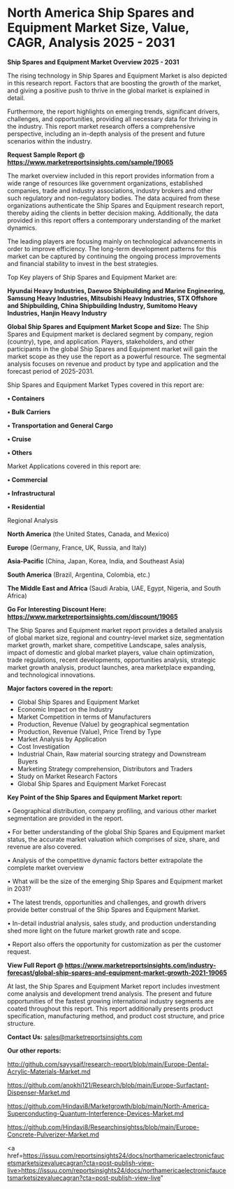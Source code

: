 # North America Ship Spares and Equipment Market Size, Value, CAGR, Analysis 2025 - 2031

<Strong> Ship Spares and Equipment Market Overview 2025 - 2031</strong>

The rising technology in Ship Spares and Equipment Market is also depicted in this research report. Factors that are boosting the growth of the market, and giving a positive push to thrive in the global market is explained in detail.

Furthermore, the report highlights on emerging trends, significant drivers, challenges, and opportunities, providing all necessary data for thriving in the industry. This report market research offers a comprehensive perspective, including an in-depth analysis of the present and future scenarios within the industry.

<strong>Request Sample Report @ <a href=https://www.marketreportsinsights.com/sample/19065>https://www.marketreportsinsights.com/sample/19065</a></strong>

The market overview included in this report provides information from a wide range of resources like government organizations, established companies, trade and industry associations, industry brokers and other such regulatory and non-regulatory bodies. The data acquired from these organizations authenticate the Ship Spares and Equipment research report, thereby aiding the clients in better decision making. Additionally, the data provided in this report offers a contemporary understanding of the market dynamics.

The leading players are focusing mainly on technological advancements in order to improve efficiency. The long-term development patterns for this market can be captured by continuing the ongoing process improvements and financial stability to invest in the best strategies.

Top Key players of Ship Spares and Equipment Market are:

<strong>Hyundai Heavy Industries, Daewoo Shipbuilding and Marine Engineering, Samsung Heavy Industries, Mitsubishi Heavy Industries, STX Offshore and Shipbuilding, China Shipbuilding Industry, Sumitomo Heavy Industries, Hanjin Heavy Industry</strong>

<strong><b>Global Ship Spares and Equipment Market Scope and Size:</b></strong>
The Ship Spares and Equipment market is declared segment by company, region (country), type, and application. Players, stakeholders, and other participants in the global Ship Spares and Equipment market will gain the market scope as they use the report as a powerful resource. The segmental analysis focuses on revenue and product by type and application and the forecast period of 2025-2031.

Ship Spares and Equipment Market Types covered in this report are:

<strong>• Containers

• Bulk Carriers

• Transportation and General Cargo

• Cruise

• Others</strong>

Market Applications covered in this report are:

<strong>• Commercial

• Infrastructural

• Residential</strong> 

Regional Analysis

<strong>North America</strong> (the United States, Canada, and Mexico)

<strong>Europe</strong> (Germany, France, UK, Russia, and Italy)

<strong>Asia-Pacific</strong> (China, Japan, Korea, India, and Southeast Asia)

<strong>South America</strong> (Brazil, Argentina, Colombia, etc.)

<strong>The Middle East and Africa</strong> (Saudi Arabia, UAE, Egypt, Nigeria, and South Africa)

<strong>Go For Interesting Discount Here: <a href=https://www.marketreportsinsights.com/discount/19065>https://www.marketreportsinsights.com/discount/19065</a></strong>

The Ship Spares and Equipment market report provides a detailed analysis of global market size, regional and country-level market size, segmentation market growth, market share, competitive Landscape, sales analysis, impact of domestic and global market players, value chain optimization, trade regulations, recent developments, opportunities analysis, strategic market growth analysis, product launches, area marketplace expanding, and technological innovations.

<strong><b>Major factors covered in the report:</b></strong>
<ul>
  <li>Global Ship Spares and Equipment Market </li>
  <li>Economic Impact on the Industry</li>
  <li>Market Competition in terms of Manufacturers</li>
  <li>Production, Revenue (Value) by geographical segmentation</li>
  <li>Production, Revenue (Value), Price Trend by Type</li>
  <li>Market Analysis by Application</li>
  <li>Cost Investigation</li>
  <li>Industrial Chain, Raw material sourcing strategy and Downstream Buyers</li>
  <li>Marketing Strategy comprehension, Distributors and Traders</li>
  <li>Study on Market Research Factors</li>
  <li>Global Ship Spares and Equipment Market Forecast</li>
</ul>

<strong><b>Key Point of the Ship Spares and Equipment Market report:</b></strong>

• Geographical distribution, company profiling, and various other market segmentation are provided in the report.

• For better understanding of the global Ship Spares and Equipment market status, the accurate market valuation which comprises of size, share, and revenue are also covered.

• Analysis of the competitive dynamic factors better extrapolate the complete market overview

• What will be the size of the emerging Ship Spares and Equipment market in 2031?

• The latest trends, opportunities and challenges, and growth drivers provide better construal of the Ship Spares and Equipment Market.

• In-detail industrial analysis, sales study, and production understanding shed more light on the future market growth rate and scope.

• Report also offers the opportunity for customization as per the customer request.

<strong><b>View Full Report @ <a href=https://www.marketreportsinsights.com/industry-forecast/global-ship-spares-and-equipment-market-growth-2021-19065>https://www.marketreportsinsights.com/industry-forecast/global-ship-spares-and-equipment-market-growth-2021-19065</a></b></strong>


At last, the Ship Spares and Equipment Market report includes investment come analysis and development trend analysis. The present and future opportunities of the fastest growing international industry segments are coated throughout this report. This report additionally presents product specification, manufacturing method, and product cost structure, and price structure.

<strong>Contact Us:</strong>
sales@marketreportsinsights.com

<strong>Our other reports:</strong>

<a href=http://github.com/sayysaif/research-report/blob/main/Europe-Dental-Acrylic-Materials-Market.md>http://github.com/sayysaif/research-report/blob/main/Europe-Dental-Acrylic-Materials-Market.md</a>

<a href=https://github.com/anokhi121/Research/blob/main/Europe-Surfactant-Dispenser-Market.md>https://github.com/anokhi121/Research/blob/main/Europe-Surfactant-Dispenser-Market.md</a>

<a href=https://github.com/Hindavi8/Marketgrowth/blob/main/North-America-Superconducting-Quantum-Interference-Devices-Market.md>https://github.com/Hindavi8/Marketgrowth/blob/main/North-America-Superconducting-Quantum-Interference-Devices-Market.md</a>

<a href=https://github.com/Hindavi8/Researchinsightss/blob/main/Europe-Concrete-Pulverizer-Market.md>https://github.com/Hindavi8/Researchinsightss/blob/main/Europe-Concrete-Pulverizer-Market.md</a>

<a href=https://issuu.com/reportsinsights24/docs/northamericaelectronicfaucetsmarketsizevaluecagran?cta=post-publish-view-live>https://issuu.com/reportsinsights24/docs/northamericaelectronicfaucetsmarketsizevaluecagran?cta=post-publish-view-live</a>"
